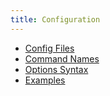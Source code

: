 ```yaml
---
title: Configuration
---
```


 - [Config Files](files.html)
 - [Command Names](commands.html)
 - [Options Syntax](options.html)
 - [Examples](examples.html)
